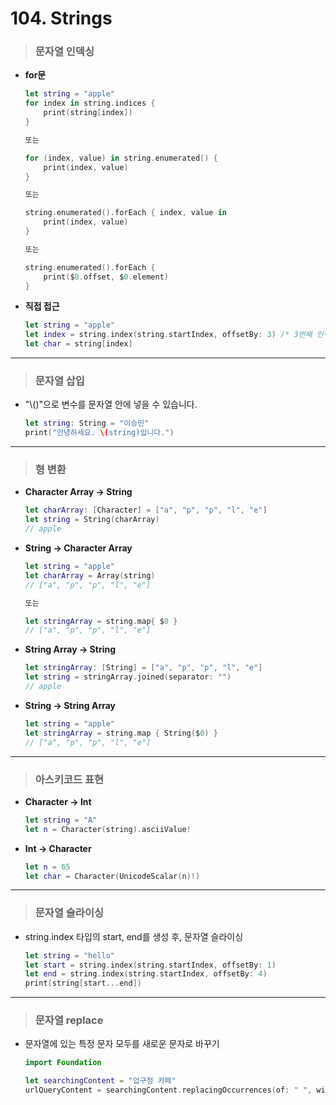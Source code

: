 # 104. Strings

> ### 문자열 인덱싱
* **for문**
    ```swift
    let string = "apple"
    for index in string.indices {
        print(string[index])
    }

    또는
    
    for (index, value) in string.enumerated() {
        print(index, value)
    }

    또는

    string.enumerated().forEach { index, value in
        print(index, value)
    }

    또는

    string.enumerated().forEach {
        print($0.offset, $0.element)
    }
    ```

* **직접 접근**
    ```swift
    let string = "apple"
    let index = string.index(string.startIndex, offsetBy: 3) /* 3번째 인덱스 */
    let char = string[index]
    ```
***

> ### 문자열 삽입
- "\\()"으로 변수를 문자열 안에 넣을 수 있습니다.
    ```swift
    let string: String = "이승민"
    print("안녕하세요. \(string)입니다.")
    ```
***

> ### 형 변환
* **Character Array -> String**
    ```swift
    let charArray: [Character] = ["a", "p", "p", "l", "e"]
    let string = String(charArray)
    // apple
    ```

* **String -> Character Array**
    ```swift
    let string = "apple"
    let charArray = Array(string)
    // ["a", "p", "p", "l", "e"]

    또는

    let stringArray = string.map{ $0 }
    // ["a", "p", "p", "l", "e"]
    ```

* **String Array -> String**
    ```swift
    let stringArray: [String] = ["a", "p", "p", "l", "e"]
    let string = stringArray.joined(separator: "")
    // apple
    ```

* **String -> String Array**
    ```swift
    let string = "apple"
    let stringArray = string.map { String($0) }
    // ["a", "p", "p", "l", "e"]
    ```
***

> ### 아스키코드 표현
* **Character -> Int**
    ```swift
    let string = "A"
    let n = Character(string).asciiValue!
    ```

* **Int -> Character**
    ```swift
    let n = 65
    let char = Character(UnicodeScalar(n)!)
    ```
***

> ### 문자열 슬라이싱
- string.index 타입의 start, end를 생성 후, 문자열 슬라이싱
    ```swift
    let string = "hello"
    let start = string.index(string.startIndex, offsetBy: 1)
    let end = string.index(string.startIndex, offsetBy: 4)
    print(string[start...end])
    ```
***

> ### 문자열 replace
- 문자열에 있는 특정 문자 모두를 새로운 문자로 바꾸기
    ```swift
    import Foundation

    let searchingContent = "압구정 카페"
    urlQueryContent = searchingContent.replacingOccurrences(of: " ", with: "%20")
    ```